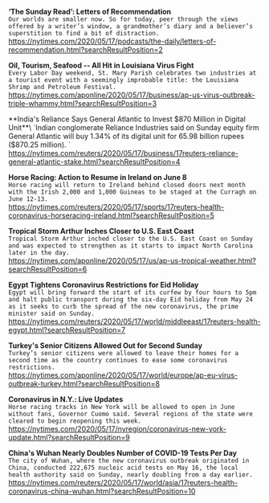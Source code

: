 **‘The Sunday Read’: Letters of Recommendation**\
`Our worlds are smaller now. So for today, peer through the views offered by a writer’s window, a grandmother’s diary and a believer’s superstition to find a bit of distraction.`\
https://nytimes.com/2020/05/17/podcasts/the-daily/letters-of-recommendation.html?searchResultPosition=2

**Oil, Tourism, Seafood -- All Hit in Louisiana Virus Fight**\
`Every Labor Day weekend, St. Mary Parish celebrates two industries at a tourist event with a seemingly improbable title: the Louisiana Shrimp and Petroleum Festival.`\
https://nytimes.com/aponline/2020/05/17/business/ap-us-virus-outbreak-triple-whammy.html?searchResultPosition=3

**India's Reliance Says General Atlantic to Invest $870 Million in Digital Unit**\
`Indian conglomerate Reliance Industries said on Sunday equity firm General Atlantic will buy 1.34% of its digital unit for 65.98 billion rupees ($870.25 million). `\
https://nytimes.com/reuters/2020/05/17/business/17reuters-reliance-general-atlantic-stake.html?searchResultPosition=4

**Horse Racing: Action to Resume in Ireland on June 8**\
`Horse racing will return to Ireland behind closed doors next month with the Irish 2,000 and 1,000 Guineas to be staged at the Curragh on June 12-13.`\
https://nytimes.com/reuters/2020/05/17/sports/17reuters-health-coronavirus-horseracing-ireland.html?searchResultPosition=5

**Tropical Storm Arthur Inches Closer to U.S. East Coast**\
`Tropical Storm Arthur inched closer to the U.S. East Coast on Sunday and was expected to strengthen as it starts to impact North Carolina later in the day.`\
https://nytimes.com/aponline/2020/05/17/us/ap-us-tropical-weather.html?searchResultPosition=6

**Egypt Tightens Coronavirus Restrictions for Eid Holiday**\
`Egypt will bring forward the start of its curfew by four hours to 5pm and halt public transport during the six-day Eid holiday from May 24 as it seeks to curb the spread of the new coronavirus, the prime minister said on Sunday.`\
https://nytimes.com/reuters/2020/05/17/world/middleeast/17reuters-health-egypt.html?searchResultPosition=7

**Turkey's Senior Citizens Allowed Out for Second Sunday**\
`Turkey’s senior citizens were allowed to leave their homes for a second time as the country continues to ease some coronavirus restrictions.`\
https://nytimes.com/aponline/2020/05/17/world/europe/ap-eu-virus-outbreak-turkey.html?searchResultPosition=8

**Coronavirus in N.Y.: Live Updates**\
`Horse racing tracks in New York will be allowed to open in June without fans, Governor Cuomo said. Several regions of the state were cleared to begin reopening this week.`\
https://nytimes.com/2020/05/17/nyregion/coronavirus-new-york-update.html?searchResultPosition=9

**China's Wuhan Nearly Doubles Number of COVID-19 Tests Per Day**\
`The city of Wuhan, where the new coronavirus outbreak originated in China, conducted 222,675 nucleic acid tests on May 16, the local health authority said on Sunday, nearly doubling from a day earlier. `\
https://nytimes.com/reuters/2020/05/17/world/asia/17reuters-health-coronavirus-china-wuhan.html?searchResultPosition=10

